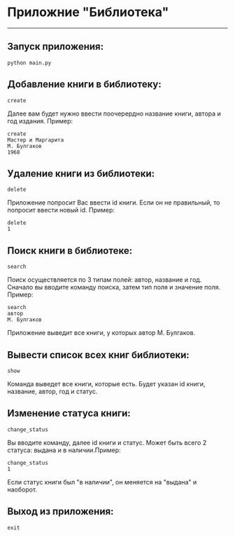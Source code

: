 # Приложние "Библиотека"
***
##  Запуск приложения:
```shell
python main.py

```
## __Добавление книги в библиотеку:__
```shell
create
```
Далее вам будет нужно ввести поочерердно название книги, автора и год издания.
Пример:
```shell
create
Мастер и Маргарита
М. Булгаков
1968
```
## __Удаление книги из библиотеки:__
```shell
delete
```
Приложение попросит Вас ввести id книги. Если он не правильный, то попросит ввести новый id. Пример:
```shell
delete
1
```

## __Поиск книги в библиотеке:__
```shell
search
```
Поиск осуществляется по 3 типам полей: автор, название и год. Сначало вы вводите команду поиска, затем тип поля и значение поля. Пример:
```shell
search
автор
М. Булгаков
```
Приложение выведит все книги, у которых автор М. Булгаков.
## __Вывести список всех книг библиотеки:__
```shell
show
```
Команда выведет все книги, которые есть. Будет указан id книги, название, автор, год и статус.
## __Изменение статуса книги:__
```shell
change_status
```
Вы вводите команду, далее id книги и статус. Может быть всего 2 статуса: выдана и в наличии.Пример:
```shell
change_status
1
```
Если статус книги был "в наличии", он меняется на "выдана" и наоборот.
## __Выход из приложения:__
```shell
exit
```

